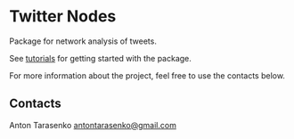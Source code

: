 # Twitter Nodes

Package for network analysis of tweets.

See [tutorials](https://github.com/antontarasenko/twitter-nodes/tree/master/tutorials) for getting started with the package.

For more information about the project, feel free to use the contacts below.

## Contacts

Anton Tarasenko <antontarasenko@gmail.com>